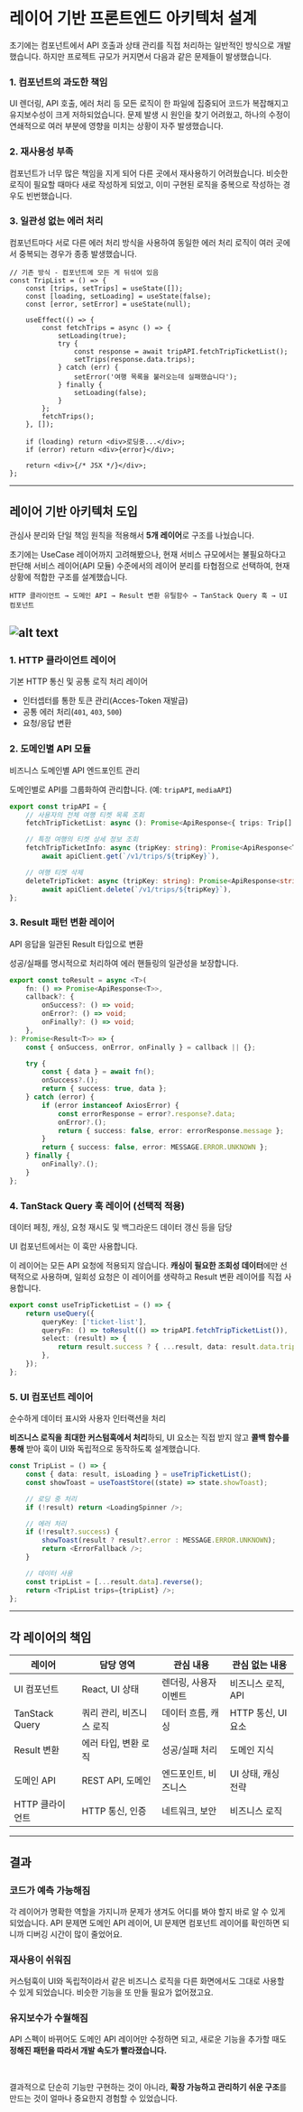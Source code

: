 # 레이어 기반 프론트엔드 아키텍처 설계

초기에는 컴포넌트에서 API 호출과 상태 관리를 직접 처리하는 일반적인 방식으로 개발했습니다. 하지만 프로젝트 규모가 커지면서 다음과 같은 문제들이 발생했습니다.

### 1. 컴포넌트의 과도한 책임

UI 렌더링, API 호출, 에러 처리 등 모든 로직이 한 파일에 집중되어 코드가 복잡해지고 유지보수성이 크게 저하되었습니다. 문제 발생 시 원인을 찾기 어려웠고, 하나의 수정이 연쇄적으로 여러 부분에 영향을 미치는 상황이 자주 발생했습니다.

### 2. 재사용성 부족

컴포넌트가 너무 많은 책임을 지게 되어 다른 곳에서 재사용하기 어려웠습니다. 비슷한 로직이 필요할 때마다 새로 작성하게 되었고, 이미 구현된 로직을 중복으로 작성하는 경우도 빈번했습니다.

### 3. 일관성 없는 에러 처리

컴포넌트마다 서로 다른 에러 처리 방식을 사용하여 동일한 에러 처리 로직이 여러 곳에서 중복되는 경우가 종종 발생했습니다.

```tsx
// 기존 방식 - 컴포넌트에 모든 게 뒤섞여 있음
const TripList = () => {
    const [trips, setTrips] = useState([]);
    const [loading, setLoading] = useState(false);
    const [error, setError] = useState(null);

    useEffect(() => {
        const fetchTrips = async () => {
            setLoading(true);
            try {
                const response = await tripAPI.fetchTripTicketList();
                setTrips(response.data.trips);
            } catch (err) {
                setError('여행 목록을 불러오는데 실패했습니다');
            } finally {
                setLoading(false);
            }
        };
        fetchTrips();
    }, []);

    if (loading) return <div>로딩중...</div>;
    if (error) return <div>{error}</div>;

    return <div>{/* JSX */}</div>;
};
```

---

## 레이어 기반 아키텍처 도입

관심사 분리와 단일 책임 원칙을 적용해서 **5개 레이어**로 구조를 나눴습니다.

초기에는 UseCase 레이어까지 고려해봤으나, 현재 서비스 규모에서는 불필요하다고 판단해 서비스 레이어(API 모듈) 수준에서의 레이어 분리를 타협점으로 선택하여, 현재 상황에 적합한 구조를 설계했습니다.

```
HTTP 클라이언트 → 도메인 API → Result 변환 유틸함수 → TanStack Query 훅 → UI 컴포넌트
```

## ![alt text](architecture.png)

### 1. HTTP 클라이언트 레이어

기본 HTTP 통신 및 공통 로직 처리 레이어

- 인터셉터를 통한 토큰 관리(Acces-Token 재발급)
- 공통 에러 처리(`401`, `403`, `500`)
- 요청/응답 변환

### 2. 도메인별 API 모듈

비즈니스 도메인별 API 엔드포인트 관리

도메인별로 API를 그룹화하여 관리합니다. (예: `tripAPI`, `mediaAPI`)

```ts
export const tripAPI = {
    // 사용자의 전체 여행 티켓 목록 조회
    fetchTripTicketList: async (): Promise<ApiResponse<{ trips: Trip[] }>> => await apiClient.get(`/v1/trips`),

    // 특정 여행의 티켓 상세 정보 조회
    fetchTripTicketInfo: async (tripKey: string): Promise<ApiResponse<Trip>> =>
        await apiClient.get(`/v1/trips/${tripKey}`),

    // 여행 티켓 삭제
    deleteTripTicket: async (tripKey: string): Promise<ApiResponse<string>> =>
        await apiClient.delete(`/v1/trips/${tripKey}`),
};
```

### 3. Result 패턴 변환 레이어

API 응답을 일관된 Result<T> 타입으로 변환

성공/실패를 명시적으로 처리하여 에러 핸들링의 일관성을 보장합니다.

```ts
export const toResult = async <T>(
    fn: () => Promise<ApiResponse<T>>,
    callback?: {
        onSuccess?: () => void;
        onError?: () => void;
        onFinally?: () => void;
    },
): Promise<Result<T>> => {
    const { onSuccess, onError, onFinally } = callback || {};

    try {
        const { data } = await fn();
        onSuccess?.();
        return { success: true, data };
    } catch (error) {
        if (error instanceof AxiosError) {
            const errorResponse = error?.response?.data;
            onError?.();
            return { success: false, error: errorResponse.message };
        }
        return { success: false, error: MESSAGE.ERROR.UNKNOWN };
    } finally {
        onFinally?.();
    }
};
```

### 4. TanStack Query 훅 레이어 (선택적 적용)

데이터 페칭, 캐싱, 요청 재시도 및 백그라운드 데이터 갱신 등을 담당

UI 컴포넌트에서는 이 훅만 사용합니다.

이 레이어는 모든 API 요청에 적용되지 않습니다. **캐싱이 필요한 조회성 데이터**에만 선택적으로 사용하며, 일회성 요청은 이 레이어를 생략하고 Result 변환 레이어를 직접 사용합니다.

```ts
export const useTripTicketList = () => {
    return useQuery({
        queryKey: ['ticket-list'],
        queryFn: () => toResult(() => tripAPI.fetchTripTicketList()),
        select: (result) => {
            return result.success ? { ...result, data: result.data.trips } : result;
        },
    });
};
```

### 5. UI 컴포넌트 레이어

순수하게 데이터 표시와 사용자 인터랙션을 처리

**비즈니스 로직을 최대한 커스텀훅에서 처리**하되, UI 요소는 직접 받지 않고 **콜백 함수를 통해** 받아 훅이 UI와 독립적으로 동작하도록 설계했습니다.

```ts
const TripList = () => {
    const { data: result, isLoading } = useTripTicketList();
    const showToast = useToastStore((state) => state.showToast);

    // 로딩 중 처리
    if (!result) return <LoadingSpinner />;

    // 에러 처리
    if (!result?.success) {
        showToast(result ? result?.error : MESSAGE.ERROR.UNKNOWN);
        return <ErrorFallback />;
    }

    // 데이터 사용
    const tripList = [...result.data].reverse();
    return <TripList trips={tripList} />;
};
```

---

## 각 레이어의 책임

| 레이어          | 담당 영역                | 관심 내용             | 관심 없는 내용     |
| --------------- | ------------------------ | --------------------- | ------------------ |
| UI 컴포넌트     | React, UI 상태           | 렌더링, 사용자 이벤트 | 비즈니스 로직, API |
| TanStack Query  | 쿼리 관리, 비즈니스 로직 | 데이터 흐름, 캐싱     | HTTP 통신, UI 요소 |
| Result 변환     | 에러 타입, 변환 로직     | 성공/실패 처리        | 도메인 지식        |
| 도메인 API      | REST API, 도메인         | 엔드포인트, 비즈니스  | UI 상태, 캐싱 전략 |
| HTTP 클라이언트 | HTTP 통신, 인증          | 네트워크, 보안        | 비즈니스 로직      |

---

## 결과

### 코드가 예측 가능해짐

각 레이어가 명확한 역할을 가지니까 문제가 생겨도 어디를 봐야 할지 바로 알 수 있게 되었습니다. API 문제면 도메인 API 레이어, UI 문제면 컴포넌트 레이어를 확인하면 되니까 디버깅 시간이 많이 줄었어요.

### 재사용이 쉬워짐

커스텀훅이 UI와 독립적이라서 같은 비즈니스 로직을 다른 화면에서도 그대로 사용할 수 있게 되었습니다. 비슷한 기능을 또 만들 필요가 없어졌고요.

### 유지보수가 수월해짐

API 스펙이 바뀌어도 도메인 API 레이어만 수정하면 되고, 새로운 기능을 추가할 때도 **정해진 패턴을 따라서 개발 속도가 빨라졌습니다.**

<br>

결과적으로 단순히 기능만 구현하는 것이 아니라, **확장 가능하고 관리하기 쉬운 구조**를 만드는 것이 얼마나 중요한지 경험할 수 있었습니다.
